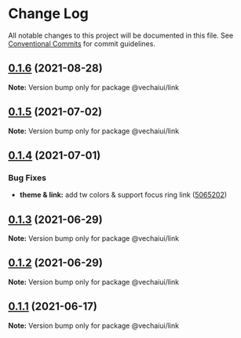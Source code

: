 # Change Log

All notable changes to this project will be documented in this file.
See [Conventional Commits](https://conventionalcommits.org) for commit guidelines.

## [0.1.6](https://github.com/vechai/vechaiui/compare/@vechaiui/link@0.1.5...@vechaiui/link@0.1.6) (2021-08-28)

**Note:** Version bump only for package @vechaiui/link





## [0.1.5](https://github.com/vechai/vechaiui/compare/@vechaiui/link@0.1.4...@vechaiui/link@0.1.5) (2021-07-02)

**Note:** Version bump only for package @vechaiui/link





## [0.1.4](https://github.com/vechai/vechaiui/compare/@vechaiui/link@0.1.3...@vechaiui/link@0.1.4) (2021-07-01)


### Bug Fixes

* **theme & link:** add tw colors & support focus ring link ([5065202](https://github.com/vechai/vechaiui/commit/5065202c07616ad1b69e0b07f9391e395e55f409))





## [0.1.3](https://github.com/vechai/vechaiui/compare/@vechaiui/link@0.1.2...@vechaiui/link@0.1.3) (2021-06-29)

**Note:** Version bump only for package @vechaiui/link





## [0.1.2](https://github.com/vechai/vechaiui/compare/@vechaiui/link@0.1.1...@vechaiui/link@0.1.2) (2021-06-29)

**Note:** Version bump only for package @vechaiui/link





## [0.1.1](https://github.com/vechai/vechaiui/compare/@vechaiui/link@0.1.0...@vechaiui/link@0.1.1) (2021-06-17)

**Note:** Version bump only for package @vechaiui/link
